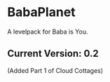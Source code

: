 # BabaPlanet
A levelpack for Baba is You.

## Current Version: 0.2
(Added Part 1 of Cloud Cottages)
